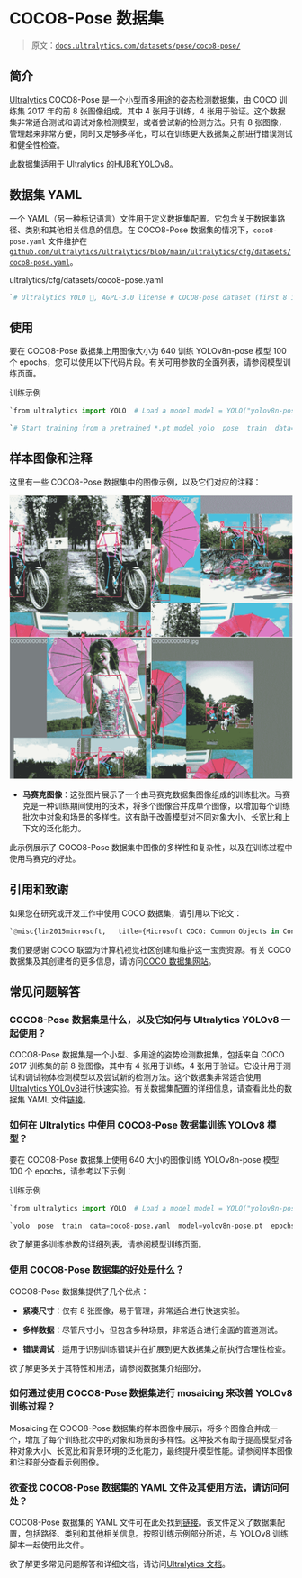 # COCO8-Pose 数据集

> 原文：[`docs.ultralytics.com/datasets/pose/coco8-pose/`](https://docs.ultralytics.com/datasets/pose/coco8-pose/)

## 简介

[Ultralytics](https://ultralytics.com) COCO8-Pose 是一个小型而多用途的姿态检测数据集，由 COCO 训练集 2017 年的前 8 张图像组成，其中 4 张用于训练，4 张用于验证。这个数据集非常适合测试和调试对象检测模型，或者尝试新的检测方法。只有 8 张图像，管理起来非常方便，同时又足够多样化，可以在训练更大数据集之前进行错误测试和健全性检查。

此数据集适用于 Ultralytics 的[HUB](https://hub.ultralytics.com)和[YOLOv8](https://github.com/ultralytics/ultralytics)。

## 数据集 YAML

一个 YAML（另一种标记语言）文件用于定义数据集配置。它包含关于数据集路径、类别和其他相关信息的信息。在 COCO8-Pose 数据集的情况下，`coco8-pose.yaml` 文件维护在[`github.com/ultralytics/ultralytics/blob/main/ultralytics/cfg/datasets/coco8-pose.yaml`](https://github.com/ultralytics/ultralytics/blob/main/ultralytics/cfg/datasets/coco8-pose.yaml)。

ultralytics/cfg/datasets/coco8-pose.yaml

```py
`# Ultralytics YOLO 🚀, AGPL-3.0 license # COCO8-pose dataset (first 8 images from COCO train2017) by Ultralytics # Documentation: https://docs.ultralytics.com/datasets/pose/coco8-pose/ # Example usage: yolo train data=coco8-pose.yaml # parent # ├── ultralytics # └── datasets #     └── coco8-pose  ← downloads here (1 MB)  # Train/val/test sets as 1) dir: path/to/imgs, 2) file: path/to/imgs.txt, or 3) list: [path/to/imgs1, path/to/imgs2, ..] path:  ../datasets/coco8-pose  # dataset root dir train:  images/train  # train images (relative to 'path') 4 images val:  images/val  # val images (relative to 'path') 4 images test:  # test images (optional)  # Keypoints kpt_shape:  [17,  3]  # number of keypoints, number of dims (2 for x,y or 3 for x,y,visible) flip_idx:  [0,  2,  1,  4,  3,  6,  5,  8,  7,  10,  9,  12,  11,  14,  13,  16,  15]  # Classes names:   0:  person  # Download script/URL (optional) download:  https://github.com/ultralytics/assets/releases/download/v0.0.0/coco8-pose.zip` 
```

## 使用

要在 COCO8-Pose 数据集上用图像大小为 640 训练 YOLOv8n-pose 模型 100 个 epochs，您可以使用以下代码片段。有关可用参数的全面列表，请参阅模型训练页面。

训练示例

```py
`from ultralytics import YOLO  # Load a model model = YOLO("yolov8n-pose.pt")  # load a pretrained model (recommended for training)  # Train the model results = model.train(data="coco8-pose.yaml", epochs=100, imgsz=640)` 
```

```py
`# Start training from a pretrained *.pt model yolo  pose  train  data=coco8-pose.yaml  model=yolov8n-pose.pt  epochs=100  imgsz=640` 
```

## 样本图像和注释

这里有一些 COCO8-Pose 数据集中的图像示例，以及它们对应的注释：

![数据集示例图像](img/90b2a95daf465462c3e383ea857e34a0.png)

+   **马赛克图像**：这张图片展示了一个由马赛克数据集图像组成的训练批次。马赛克是一种训练期间使用的技术，将多个图像合并成单个图像，以增加每个训练批次中对象和场景的多样性。这有助于改善模型对不同对象大小、长宽比和上下文的泛化能力。

此示例展示了 COCO8-Pose 数据集中图像的多样性和复杂性，以及在训练过程中使用马赛克的好处。

## 引用和致谢

如果您在研究或开发工作中使用 COCO 数据集，请引用以下论文：

```py
`@misc{lin2015microsoft,   title={Microsoft COCO: Common Objects in Context},   author={Tsung-Yi Lin and Michael Maire and Serge Belongie and Lubomir Bourdev and Ross Girshick and James Hays and Pietro Perona and Deva Ramanan and C. Lawrence Zitnick and Piotr Dollár},   year={2015},   eprint={1405.0312},   archivePrefix={arXiv},   primaryClass={cs.CV} }` 
```

我们要感谢 COCO 联盟为计算机视觉社区创建和维护这一宝贵资源。有关 COCO 数据集及其创建者的更多信息，请访问[COCO 数据集网站](https://cocodataset.org/#home)。

## 常见问题解答

### COCO8-Pose 数据集是什么，以及它如何与 Ultralytics YOLOv8 一起使用？

COCO8-Pose 数据集是一个小型、多用途的姿势检测数据集，包括来自 COCO 2017 训练集的前 8 张图像，其中有 4 张用于训练，4 张用于验证。它设计用于测试和调试物体检测模型以及尝试新的检测方法。这个数据集非常适合使用[Ultralytics YOLOv8](https://docs.ultralytics.com/models/yolov8/)进行快速实验。有关数据集配置的详细信息，请查看此处的数据集 YAML 文件[链接](https://github.com/ultralytics/ultralytics/blob/main/ultralytics/cfg/datasets/coco8-pose.yaml)。

### 如何在 Ultralytics 中使用 COCO8-Pose 数据集训练 YOLOv8 模型？

要在 COCO8-Pose 数据集上使用 640 大小的图像训练 YOLOv8n-pose 模型 100 个 epochs，请参考以下示例：

训练示例

```py
`from ultralytics import YOLO  # Load a model model = YOLO("yolov8n-pose.pt")  # Train the model results = model.train(data="coco8-pose.yaml", epochs=100, imgsz=640)` 
```

```py
`yolo  pose  train  data=coco8-pose.yaml  model=yolov8n-pose.pt  epochs=100  imgsz=640` 
```

欲了解更多训练参数的详细列表，请参阅模型训练页面。

### 使用 COCO8-Pose 数据集的好处是什么？

COCO8-Pose 数据集提供了几个优点：

+   **紧凑尺寸**：仅有 8 张图像，易于管理，非常适合进行快速实验。

+   **多样数据**：尽管尺寸小，但包含多种场景，非常适合进行全面的管道测试。

+   **错误调试**：适用于识别训练错误并在扩展到更大数据集之前执行合理性检查。

欲了解更多关于其特性和用法，请参阅数据集介绍部分。

### 如何通过使用 COCO8-Pose 数据集进行 mosaicing 来改善 YOLOv8 训练过程？

Mosaicing 在 COCO8-Pose 数据集的样本图像中展示，将多个图像合并成一个，增加了每个训练批次中的对象和场景的多样性。这种技术有助于提高模型对各种对象大小、长宽比和背景环境的泛化能力，最终提升模型性能。请参阅样本图像和注释部分查看示例图像。

### 欲查找 COCO8-Pose 数据集的 YAML 文件及其使用方法，请访问何处？

COCO8-Pose 数据集的 YAML 文件可在此处找到[链接](https://github.com/ultralytics/ultralytics/blob/main/ultralytics/cfg/datasets/coco8-pose.yaml)。该文件定义了数据集配置，包括路径、类别和其他相关信息。按照训练示例部分所述，与 YOLOv8 训练脚本一起使用此文件。

欲了解更多常见问题解答和详细文档，请访问[Ultralytics 文档](https://docs.ultralytics.com/)。
